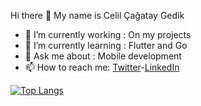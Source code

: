  Hi there 👋 My name is Celil Çağatay Gedik 

- 🔭 I’m currently working : On my projects
- 🌱 I’m currently learning : Flutter and Go
- 💬 Ask me about : Mobile development
- 📫 How to reach me: [Twitter](Twitter-cagataygedkk)-[LinkedIn](https://www.linkedin.com/in/celilcagataygedik/)

[![Top Langs](https://github-readme-stats.vercel.app/api/top-langs/?username=cagataygedik&layout=compact)](https://github.com/cagataygedik/github-readme-stats)
